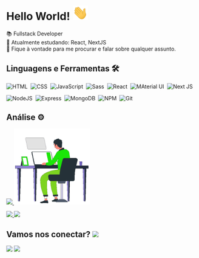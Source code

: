 # Hello World! <img src=https://raw.githubusercontent.com/ABSphreak/ABSphreak/master/gifs/Hi.gif width="40">

📚 Fullstack Developer\
🌱 Atualmente estudando: React, NextJS\
💬 Fique à vontade para me procurar e falar sobre qualquer assunto.

## Linguagens e Ferramentas 🛠

![HTML](https://img.shields.io/badge/HTML-E34F26?style=flat&logo=html5&logoColor=white)&nbsp;
![CSS](https://img.shields.io/badge/CSS-1572B6?style=flat&logo=css3&logoColor=white)&nbsp;
![JavaScript](https://img.shields.io/badge/JavaScript-323330?style=flat&logo=javascript&logoColor=F7DF1E)&nbsp;
![Sass](https://img.shields.io/badge/Sass-CC6699?style=flat&logo=sass&logoColor=white)&nbsp;
![React](https://img.shields.io/badge/react-%2320232a.svg?style=flat&logo=react&logoColor=%2361DAFB)&nbsp;
![MAterial UI](https://img.shields.io/badge/Material%20UI-007FFF?style=flat&logo=mui&logoColor=white)&nbsp;
![Next JS](https://img.shields.io/badge/Next-black?style=flat&logo=next.js&logoColor=white)

![NodeJS](https://img.shields.io/badge/NodeJS-339933?style=flat&logo=nodedotjs&logoColor=white)&nbsp;
![Express](https://img.shields.io/badge/Express-000000?style=flat&logo=express&logoColor=white)&nbsp;
![MongoDB](https://img.shields.io/badge/MongoDB-%234ea94b.svg?style=flat&logo=mongodb&logoColor=white)&nbsp;
![NPM](https://img.shields.io/badge/npm-CB3837?style=flat&logo=npm&logoColor=white)&nbsp;
![Git](https://img.shields.io/badge/git-%23F05033.svg?style=flat&logo=git&logoColor=white)&nbsp;

## Análise ⚙️

<p align="left">
  <a href="#!">
    <img height="180em" src="https://github-readme-streak-stats.herokuapp.com?user=idomelo&theme=chartreuse-dark&date_format=j%20M%5B%20Y%5D"/>
    <img height="200em" src="./man_programming.gif"/>
  </a>
</p>
<p align="left">
  <a href="#!">
    <img height="180em" src="https://github-readme-stats.vercel.app/api/?username=idomelo&count_private=true&show_icons=true&theme=chartreuse-dark"/>
    <img height="180em" src="https://github-readme-stats.vercel.app/api/top-langs/?username=idomelo&layout=compact&langs_count=8&theme=chartreuse-dark&hide=HCL"/>
  </a>
</p>

## Vamos nos conectar? <img src=https://emojipedia-us.s3.dualstack.us-west-1.amazonaws.com/thumbs/160/apple/285/handshake_1f91d.png width="30">
  
<div align="left">
  <a href = "mailto:idomelo123@gmail.com"><img src="https://img.shields.io/badge/idomelo123@gmail.com-D14836?style=for-the-badge&logo=gmail&logoColor=white"></a>
  <a href="https://www.linkedin.com/in/idomelo"><img src="https://img.shields.io/badge/idomelo-0077B5?style=for-the-badge&logo=linkedin&logoColor=white"></a><br>

<!--   ![Snake animation](https://github.com/idomelo/idomelo/blob/output/github-contribution-grid-snake.svg) -->
</div>
